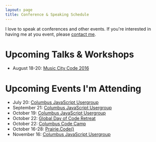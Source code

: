 ```yaml
---
layout: page
title: Conference & Speaking Schedule
---
```


I love to speak at conferences and other events. If you're interested in having me at you event, please [contact me](mailto:guy@guyroyse.com).

# Upcoming Talks & Workshops

- August 18-20: [Music City Code 2016](http://localhost:4000/2016/07/16/music-city-code.html)

# Upcoming Events I'm Attending

- July 20: [Columbus JavaScript Usergroup](http://cbusjs.github.io/07-20-2016/full-stack-development-with-nodejs-and-nosql.html)
- September 21: [Columbus JavaScript Usergroup](http://cbusjs.github.io/09-21-2016/cooking-wth-gas.html)
- October 19: [Columbus JavaScript Usergroup](http://cbusjs.github.io)
- October 22: [Global Day of Code Retreat](http://globalday.coderetreat.org/)
- October 22: [Columbus Code Camp](http://columbuscodecamp.com/)
- October 16-28: [Prairie.Code()](http://prairiecode.amegala.com/)
- November 16: [Columbus JavaScript Usergroup](http://cbusjs.github.io)
